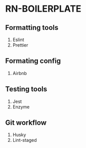 # RN-BOILERPLATE

## Formatting tools

1. Eslint
2. Prettier

## Formating config

1. Airbnb

## Testing tools

1. Jest
2. Enzyme

## Git workflow

1. Husky
2. Lint-staged
